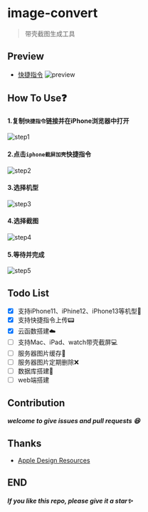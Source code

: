 # image-convert

> 带壳截图生成工具

## Preview
- [快捷指令](https://www.icloud.com/shortcuts/bb7412ec66984d998d2079a59ab7f5bc)
![preview](https://cdn.jsdelivr.net/gh/mouweng/FigureBed/img/202203202120832.png)
## How To Use❓
#### 1.复制`快捷指令`链接并在iPhone浏览器中打开
![step1](https://cdn.jsdelivr.net/gh/mouweng/FigureBed/img/202203202133846.PNG)
#### 2.点击`iphone截屏加壳`快捷指令
![step2](https://cdn.jsdelivr.net/gh/mouweng/FigureBed/img/202203202133365.PNG)
#### 3.选择机型
![step3](https://cdn.jsdelivr.net/gh/mouweng/FigureBed/img/202203202134881.PNG)
#### 4.选择截图
![step4](https://cdn.jsdelivr.net/gh/mouweng/FigureBed/img/202203202134568.PNG)
#### 5.等待并完成
![step5](https://cdn.jsdelivr.net/gh/mouweng/FigureBed/img/202203202134469.PNG)
## Todo List
-[x] 支持iPhone11、iPhine12、iPhone13等机型📱
-[x] 支持快捷指令上传📟
-[x] 云函数搭建☁️
-[ ] 支持Mac、iPad、watch带壳截屏💻
-[ ] 服务器图片缓存📩
-[ ] 服务器图片定期删除❌
-[ ] 数据库搭建📨
-[ ] web端搭建

## Contribution
##### welcome to give issues and pull requests 😆

## Thanks
- [Apple Design Resources](https://developer.apple.com/design/resources/)

## END
##### If you like this repo, please give it a star✨